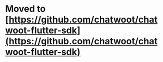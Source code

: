 # Moved to [https://github.com/chatwoot/chatwoot-flutter-sdk](https://github.com/chatwoot/chatwoot-flutter-sdk)
